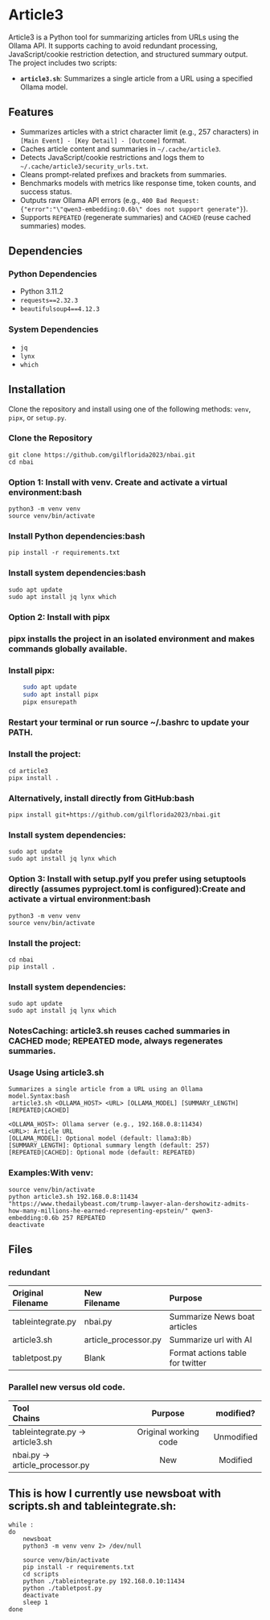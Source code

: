 # Article3

Article3 is a Python tool for summarizing articles from URLs using the Ollama API. It supports caching to avoid redundant processing, JavaScript/cookie restriction detection, and structured summary output. The project includes two scripts:
- **`article3.sh`**: Summarizes a single article from a URL using a specified Ollama model.

## Features
- Summarizes articles with a strict character limit (e.g., 257 characters) in `[Main Event] - [Key Detail] - [Outcome]` format.
- Caches article content and summaries in `~/.cache/article3`.
- Detects JavaScript/cookie restrictions and logs them to `~/.cache/article3/security_urls.txt`.
- Cleans prompt-related prefixes and brackets from summaries.
- Benchmarks models with metrics like response time, token counts, and success status.
- Outputs raw Ollama API errors (e.g., `400 Bad Request: {"error":"\"qwen3-embedding:0.6b\" does not support generate"}`).
- Supports `REPEATED` (regenerate summaries) and `CACHED` (reuse cached summaries) modes.

## Dependencies
### Python Dependencies
- Python 3.11.2
- `requests==2.32.3`
- `beautifulsoup4==4.12.3`

### System Dependencies
- `jq`
- `lynx`
- `which`

## Installation
Clone the repository and install using one of the following methods: `venv`, `pipx`, or `setup.py`.

### Clone the Repository
	git clone https://github.com/gilflorida2023/nbai.git
	cd nbai


### Option 1: Install with venv. Create and activate a virtual environment:bash
	python3 -m venv venv
	source venv/bin/activate

### Install Python dependencies:bash
	pip install -r requirements.txt

### Install system dependencies:bash
	sudo apt update
	sudo apt install jq lynx which

### Option 2: Install with pipx

### pipx installs the project in an isolated environment and makes commands globally available.
### Install pipx:
```bash
	sudo apt update
	sudo apt install pipx
	pipx ensurepath
```
### Restart your terminal or run source ~/.bashrc to update your PATH.
### Install the project:
	cd article3
	pipx install .

### Alternatively, install directly from GitHub:bash
	pipx install git+https://github.com/gilflorida2023/nbai.git

### Install system dependencies:
	sudo apt update
	sudo apt install jq lynx which

### Option 3: Install with setup.pyIf you prefer using setuptools directly (assumes pyproject.toml is configured):Create and activate a virtual environment:bash
	python3 -m venv venv
	source venv/bin/activate

### Install the project:
	cd nbai
	pip install .

### Install system dependencies:
	sudo apt update
	sudo apt install jq lynx which

### NotesCaching: article3.sh reuses cached summaries in CACHED mode;  REPEATED mode, always regenerates summaries.
### Usage Using article3.sh 
```
Summarizes a single article from a URL using an Ollama model.Syntax:bash
 article3.sh <OLLAMA_HOST> <URL> [OLLAMA_MODEL] [SUMMARY_LENGTH] [REPEATED|CACHED]

<OLLAMA_HOST>: Ollama server (e.g., 192.168.0.8:11434)
<URL>: Article URL
[OLLAMA_MODEL]: Optional model (default: llama3:8b)
[SUMMARY_LENGTH]: Optional summary length (default: 257)
[REPEATED|CACHED]: Optional mode (default: REPEATED)
```

### Examples:With venv:
```
source venv/bin/activate
python article3.sh 192.168.0.8:11434 "https://www.thedailybeast.com/trump-lawyer-alan-dershowitz-admits-how-many-millions-he-earned-representing-epstein/" qwen3-embedding:0.6b 257 REPEATED
deactivate
```

## Files
### redundant
| Original<br>Filename | New<br>Filename | Purpose |
| :--- | :--- | :-------------------------- |
| tableintegrate.py | nbai.py | Summarize News boat articles |
| article3.sh | article_processor.py | Summarize url with AI |
| tabletpost.py | Blank | Format actions table for twitter |

### Parallel new versus old code. 
| Tool<br>Chains | Purpose | modified? |
| :------ | :--------------------------: | :--------------: |
| tableintegrate.py -> article3.sh | Original working code | Unmodified |
| nbai.py ->  article_processor.py | New | Modified |



## This is how I currently use newsboat with scripts.sh and tableintegrate.sh:
```
while :
do
    newsboat 
    python3 -m venv venv 2> /dev/null
    
    source venv/bin/activate 
    pip install -r requirements.txt
    cd scripts
    python ./tableintegrate.py 192.168.0.10:11434
    python ./tabletpost.py 
    deactivate
    sleep 1
done
```
